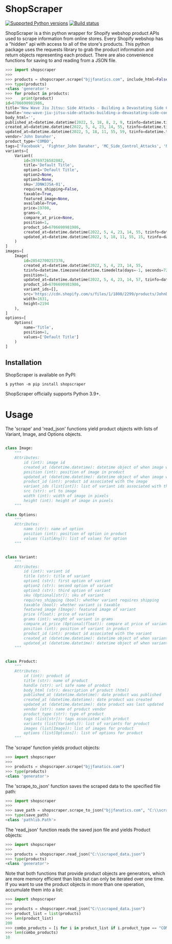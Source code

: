 # ShopScraper
[![Supported Python versions](https://img.shields.io/pypi/pyversions/shopscraper)](https://pypi.org/project/shopscraper/)
[![Build status](https://img.shields.io/github/workflow/status/Philistino/shopscraper/merge-to-main)](https://img.shields.io/github/workflow/status/Philistino/shopscraper/merge-to-main)

ShopScraper is a thin python wrapper for Shopify webshop product APIs used to scrape information from online stores. Every Shopify webshop has a "hidden" api with access to all of the store's products. This python package uses the requests library to grab the product information and return objects representing each product. There are also convenience functions for saving to and reading from a JSON file.

```python
>>> import shopscraper
>>>
>>> products = shopscraper.scrape("bjjfanatics.com", include_html=False, items_per_page=2, max_pages=1)
>>> type(products)
<class 'generator'>
>>> for product in products:
>>>    print(product)
id=6706690981986, 
title='New Wave Jiu Jitsu: Side Attacks - Building a Devastating Side Control System by John Danaher'
handle='new-wave-jiu-jitsu-side-attacks-building-a-devastating-side-control-system-by-john-danaher',
body_html='',
published_at=datetime.datetime(2022, 5, 18, 8, 2, 9, tzinfo=datetime.timezone(datetime.timedelta(days=-1, seconds=72000))), 
created_at=datetime.datetime(2022, 5, 4, 23, 14, 55, tzinfo=datetime.timezone(datetime.timedelta(days=-1, seconds=72000))), 
updated_at=datetime.datetime(2022, 5, 18, 11, 55, 59, tzinfo=datetime.timezone(datetime.timedelta(days=-1, seconds=72000))), 
vendor='John Danaher', 
product_type='COMBO', 
tags=['Facebook', 'Fighter_John Danaher', 'MC_Side_Control_Attacks', 'New', 'new_and_popular', 'Show_More_App'], 
variants=[
    Variant(
        id=39769726582882, 
        title='Default Title', 
        option1='Default Title', 
        option2=None, 
        option3=None, 
        sku='JDNWJJSA-01', 
        requires_shipping=False, 
        taxable=True, 
        featured_image=None, 
        available=True, 
        price=19700, 
        grams=0, 
        compare_at_price=None, 
        position=1, 
        product_id=6706690981986, 
        created_at=datetime.datetime(2022, 5, 4, 23, 14, 55, tzinfo=datetime.timezone(datetime.timedelta(days=-1, seconds=72000))), 
        updated_at=datetime.datetime(2022, 5, 18, 11, 55, 15, tzinfo=datetime.timezone(datetime.timedelta(days=-1, seconds=72000)))
    )
]
images=[
    Image(
        id=28542700257378, 
        created_at=datetime.datetime(2022, 5, 4, 23, 14, 55, 
        tzinfo=datetime.timezone(datetime.timedelta(days=-1, seconds=72000))), 
        position=1, 
        updated_at=datetime.datetime(2022, 5, 4, 23, 14, 57, tzinfo=datetime.timezone(datetime.timedelta(days=-1, seconds=72000))), 
        product_id=6706690981986, 
        variant_ids=[], 
        src='https://cdn.shopify.com/s/files/1/1800/2299/products/JohnDanaher_NewWaveJiu-Jitsu-SideAttacks_CoverFRONT.jpg?v=1651720497', 
        width=1631, 
        height=2194
    ),
]
options=[
    Options(
        name='Title', 
        position=1, 
        values=['Default Title']
    )
]


```

[python-versions-badge]: https://img.shields.io/badge/python-3.9%20%7C%203.10-blue

[tests-badge]:(https://github.com/Philistino/shopscraper/actions/workflows/on-merge-to-main.yml/badge.svg)


## Installation

ShopScraper is available on PyPI:

```console
$ python -m pip install shopscraper
```

ShopScraper officially supports Python 3.9+.


# Usage

The 'scrape' and 'read_json' functions yield product objects with lists of Variant, Image, and Options objects.

```python

class Image:
    """
    Attributes:
        id (int): image id
        created_at (datetime.datetime): datetime object of when image was created
        position (int): position of image in product
        updated_at (datetime.datetime): datetime object of when image was last updated
        product_id (int): product id associated with the image
        variant_ids (list[int]): list of variant ids associated with the image
        src (str): url to image
        width (int): width of image in pixels
        height (int): height of image in pixels
    """

class Options:
    """
    Attributes:
        name (str): name of option
        position (int): position of option in product
        values (list[Any]): list of values for option
    """


class Variant:
    """
    Attributes:
        id (int): variant id
        title (str): title of variant
        option1 (str): first option of variant
        option2 (str): second option of variant
        option3 (str): third option of variant
        sku (Optional[str]): sku of variant
        requires_shipping (bool): whether variant requires shipping
        taxable (bool): whether variant is taxable
        featured_image (Image): featured image of variant
        price (float): price of variant
        grams (int): weight of variant in grams
        compare_at_price (Optional(float)): compare at price of variant
        position (int): position of variant in product
        product_id (int): product id associated with the variant
        created_at (datetime.datetime): datetime object of when variant was created
        updated_at (datetime.datetime): datetime object of when variant was last updated
    """


class Product:
    """
    Attributes:
        id (int): product id
        title (str): name of product
        handle (str): url safe name of product
        body_html (str): description of product (html)
        published_at (datetime.datetime): date product was published
        created_at (datetime.datetime): date product was created
        updated_at (datetime.datetime): date product was last updated
        vendor (str): name of product vendor
        product_type (str): type of product
        tags (list[str]): tags associated with product
        variants (list[Variants]): list of variants for product
        images (list[Image]): list of images for product
        options (list[Options]): list of options for product
    """
```

The 'scrape' function yields product objects:
```python
>>> import shopscraper
>>>
>>> products = shopscraper.scrape("bjjfanatics.com")
>>> type(products)
<class 'generator'>
```

The 'scrape_to_json' function saves the scraped data to the specified file path:
```python
>>> import shopscraper
>>>
>>> save_path = shopscraper.scrape_to_json("bjjfanatics.com", "C:\\scraped_data.json")
>>> type(save_path)
<class 'pathlib.Path'>
```

The 'read_json' function reads the saved json file and yields Product objects:
```python
>>> import shopscraper
>>>
>>> products = shopscraper.read_json("C:\\scraped_data.json")
>>> type(products)
<class 'generator'>
```

Note that both functions that provide product objects are generators, which are more memory efficient than lists but can only be iterated over one time. If you want to use the product objects in more than one operation, accumulate them into a list:
```python
>>> import shopscraper
>>>
>>> products = shopscraper.read_json("C:\\scraped_data.json")
>>> product_list = list(products)
>>> len(product_list)
200
>>> combo_products = [i for i in product_list if i.product_type == "COMBO"]
>>> len(combo_products)
10
```

